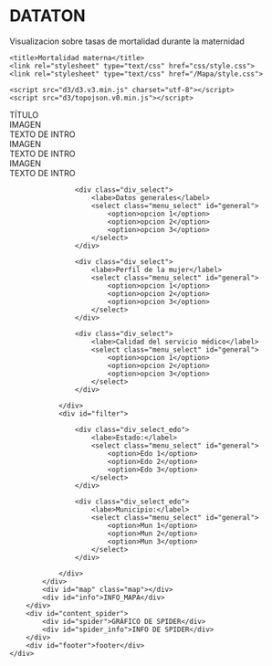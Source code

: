 DATATON
=======

Visualizacion sobre tasas de mortalidad durante la maternidad

<!DOCTYPE html>
<meta charset="utf-8">
<head>

	<title>Mortalidad materna</title>
	<link rel="stylesheet" type="text/css" href="css/style.css">
	<link rel="stylesheet" type="text/css" href="/Mapa/style.css">

	<script src="d3/d3.v3.min.js" charset="utf-8"></script>
	<script src="d3/topojson.v0.min.js"></script>

</head>

<body>
	<div id="content">
		<div id="header">TÍTULO</div>
		<div class="content_intro">
			<div class="img_intro">IMAGEN</div>
			<div class="text_intro">TEXTO DE INTRO</div>
		</div>
		<div class="content_intro">
			<div class="img_intro">IMAGEN</div>
			<div class="text_intro">TEXTO DE INTRO</div>
		</div>
		<div class="content_intro">
			<div class="img_intro">IMAGEN</div>
			<div class="text_intro">TEXTO DE INTRO</div>
		</div>
		<div id="content_map">
			<div>
				<div id="menu">
					
					<div class="div_select">
						<labe>Datos generales</label>
						<select class="menu_select" id="general">
							<option>opcion 1</option>
							<option>opcion 2</option>
							<option>opcion 3</option>
						</select>
					</div>

					<div class="div_select">
						<labe>Perfil de la mujer</label>
						<select class="menu_select" id="general">
							<option>opcion 1</option>
							<option>opcion 2</option>
							<option>opcion 3</option>
						</select>
					</div>

					<div class="div_select">
						<labe>Calidad del servicio médico</label>
						<select class="menu_select" id="general">
							<option>opcion 1</option>
							<option>opcion 2</option>
							<option>opcion 3</option>
						</select>
					</div>

				</div>
				<div id="filter">

					<div class="div_select_edo">
						<labe>Estado:</label>
						<select class="menu_select" id="general">
							<option>Edo 1</option>
							<option>Edo 2</option>
							<option>Edo 3</option>
						</select>
					</div>

					<div class="div_select_edo">
						<labe>Municipio:</label>
						<select class="menu_select" id="general">
							<option>Mun 1</option>
							<option>Mun 2</option>
							<option>Mun 3</option>
						</select>
					</div>

				</div>
			</div>
			<div id="map" class="map"></div>
			<div id="info">INFO_MAPA</div>
		</div>
		<div id="content_spider">
			<div id="spider">GRÁFICO DE SPIDER</div>
			<div id="spider_info">INFO DE SPIDER</div>
		</div>
		<div id="footer">footer</div>
	</div>
</body>
<script type="text/javascript" src="Mapa/script_mapa.js"></script>
</html>
